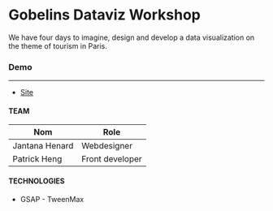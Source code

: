 # Gobelins Dataviz Workshop

We have four days to imagine, design and develop a data visualization on the theme of tourism in Paris.

### Demo
--------------------

* [Site](http://dataviz.hengpatrick.fr/)

#### TEAM
| Nom |  Role |
| ------------- | ------------- |
| Jantana Henard  | Webdesigner |
| Patrick Heng  | Front developer |

#### TECHNOLOGIES

* GSAP - TweenMax
